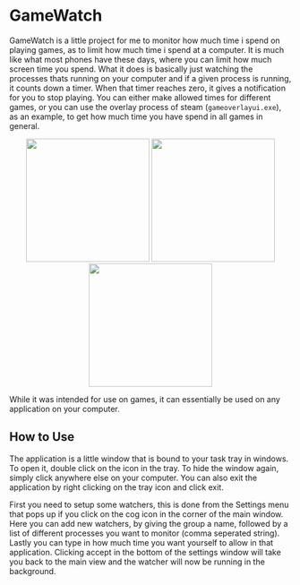 # GameWatch
GameWatch is a little project for me to monitor how much time i spend on playing games, as to limit how much time i spend at a computer. It is much like what most phones have these days, where you can limit how much screen time you spend. What it does is basically just watching the processes thats running on your computer and if a given process is running, it counts down a timer. When that timer reaches zero, it gives a notification for you to stop playing. You can either make allowed times for different games, or you can use the overlay process of steam (`gameoverlayui.exe`), as an example, to get how much time you have spend in all games in general.

<p align="center">
  <img src="https://user-images.githubusercontent.com/22596587/173791993-54327471-d38b-4bab-8bd1-e3a192a4480e.png" height=220>
  <img src="https://user-images.githubusercontent.com/22596587/173792009-6b671027-e8bf-4d5e-ad16-2dbec3c305f9.png" height=220>
  <img src="https://user-images.githubusercontent.com/22596587/173028680-8e1da160-1b54-4dd6-9969-307d69cd6370.png" height=220>
</p>

While it was intended for use on games, it can essentially be used on any application on your computer.

## How to Use
The application is a little window that is bound to your task tray in windows. To open it, double click on the icon in the tray. To hide the window again, simply click anywhere else on your computer. You can also exit the application by right clicking on the tray icon and click exit.

First you need to setup some watchers, this is done from the Settings menu that pops up if you click on the cog icon in the corner of the main window. Here you can add new watchers, by giving the group a name, followed by a list of different processes you want to monitor (comma seperated string). Lastly you can type in how much time you want yourself to allow in that application. Clicking accept in the bottom of the settings window will take you back to the main view and the watcher will now be running in the background.

